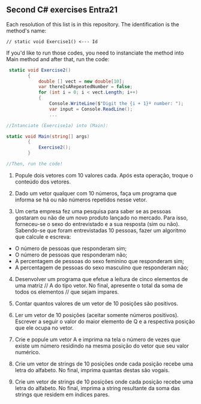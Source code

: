 ## Second C# exercises Entra21

Each resolution of this list is in this repository. The identification is the method's name:

    // static void Exercise1() <--- Id

If you'd like to run those codes, you need to instanciate the method into Main method and after that, run the code:

``` c#
 static void Exercise2() 
        {
            double [] vect = new double[10];
            var thereIsARepeatedNumber = false;
            for (int i = 0; i < vect.Length; i++)
            {
                Console.WriteLine($"Digit the {i + 1}º number: ");
                var input = Console.ReadLine();
                ...

//Intanciate (Exercise1a) into (Main):

static void Main(string[] args)
        {
            Exercise2();    
        }

//Then, run the code!
```
1. Popule dois vetores com 10 valores cada. Após esta operação, troque o conteúdo dos vetores.

2. Dado um vetor qualquer com 10 números, faça um programa que informa se há ou não números repetidos nesse vetor.

3. Um certa empresa fez uma pesquisa para saber se as pessoas gostaram ou não de um novo produto lançado no mercado. Para isso, forneceu-se o sexo do entrevistado e a sua resposta (sim ou não). Sabendo-se que foram entrevistadas 10 pessoas, fazer um algoritmo que calcule e escreva:
- O número de pessoas que responderam sim;
- O número de pessoas que responderam não;
- A percentagem de pessoas do sexo feminino que responderam sim;
- A percentagem de pessoas do sexo masculino que responderam não;

4. Desenvolver um programa que efetue a leitura de cinco elementos de uma matriz // A do tipo vetor. No final, apresente o total da soma de todos os elementos // que sejam impares.

5. Contar quantos valores de um vetor de 10 posições são positivos.

6. Ler um vetor de 10 posições (aceitar somente números positivos). Escrever a seguir o valor do maior elemento de Q e a respectiva posição que ele ocupa no vetor.

7. Crie e popule um vetor A e imprima na tela o número de vezes que existe um número residindo na mesma posição do vetor que seu valor numérico.

8. Crie um vetor de strings de 10 posições onde cada posição recebe uma letra do alfabeto. No final, imprima quantas destas são vogais.

9. Crie um vetor de strings de 10 posições onde cada posição recebe uma letra do alfabeto. No final, imprima a string resultante da soma das strings que residem em índices pares.
